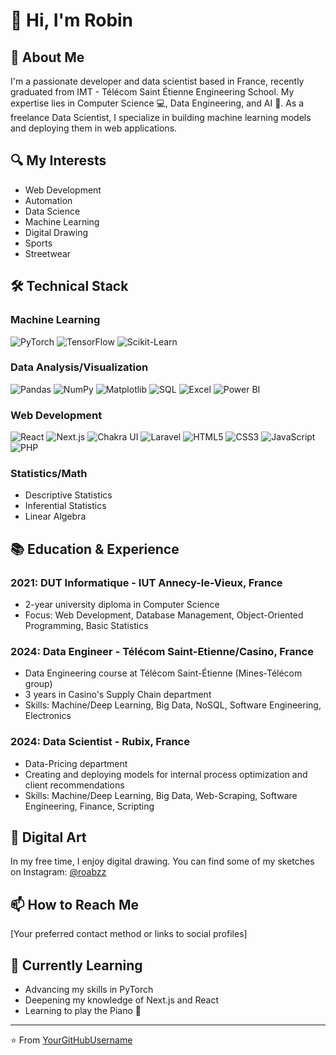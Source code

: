 # 👋 Hi, I'm Robin

## 🚀 About Me
I'm a passionate developer and data scientist based in France, recently graduated from IMT - Télécom Saint Étienne Engineering School. My expertise lies in Computer Science 💻, Data Engineering, and AI 🧠. As a freelance Data Scientist, I specialize in building machine learning models and deploying them in web applications.

## 🔍 My Interests
- Web Development
- Automation
- Data Science
- Machine Learning
- Digital Drawing
- Sports
- Streetwear

## 🛠 Technical Stack

### Machine Learning
![PyTorch](https://img.shields.io/badge/-PyTorch-EE4C2C?style=flat-square&logo=pytorch&logoColor=white)
![TensorFlow](https://img.shields.io/badge/-TensorFlow-FF6F00?style=flat-square&logo=tensorflow&logoColor=white)
![Scikit-Learn](https://img.shields.io/badge/-Scikit--Learn-F7931E?style=flat-square&logo=scikit-learn&logoColor=white)

### Data Analysis/Visualization
![Pandas](https://img.shields.io/badge/-Pandas-150458?style=flat-square&logo=pandas&logoColor=white)
![NumPy](https://img.shields.io/badge/-NumPy-013243?style=flat-square&logo=numpy&logoColor=white)
![Matplotlib](https://img.shields.io/badge/-Matplotlib-11557c?style=flat-square)
![SQL](https://img.shields.io/badge/-SQL-4479A1?style=flat-square&logo=mysql&logoColor=white)
![Excel](https://img.shields.io/badge/-Excel-217346?style=flat-square&logo=microsoft-excel&logoColor=white)
![Power BI](https://img.shields.io/badge/-Power%20BI-F2C811?style=flat-square&logo=power-bi&logoColor=black)

### Web Development
![React](https://img.shields.io/badge/-React-61DAFB?style=flat-square&logo=react&logoColor=black)
![Next.js](https://img.shields.io/badge/-Next.js-000000?style=flat-square&logo=next.js&logoColor=white)
![Chakra UI](https://img.shields.io/badge/-Chakra%20UI-319795?style=flat-square&logo=chakra-ui&logoColor=white)
![Laravel](https://img.shields.io/badge/-Laravel-FF2D20?style=flat-square&logo=laravel&logoColor=white)
![HTML5](https://img.shields.io/badge/-HTML5-E34F26?style=flat-square&logo=html5&logoColor=white)
![CSS3](https://img.shields.io/badge/-CSS3-1572B6?style=flat-square&logo=css3&logoColor=white)
![JavaScript](https://img.shields.io/badge/-JavaScript-F7DF1E?style=flat-square&logo=javascript&logoColor=black)
![PHP](https://img.shields.io/badge/-PHP-777BB4?style=flat-square&logo=php&logoColor=white)

### Statistics/Math
- Descriptive Statistics
- Inferential Statistics
- Linear Algebra

## 📚 Education & Experience

### 2021: DUT Informatique - IUT Annecy-le-Vieux, France
- 2-year university diploma in Computer Science
- Focus: Web Development, Database Management, Object-Oriented Programming, Basic Statistics

### 2024: Data Engineer - Télécom Saint-Etienne/Casino, France
- Data Engineering course at Télécom Saint-Étienne (Mines-Télécom group)
- 3 years in Casino's Supply Chain department
- Skills: Machine/Deep Learning, Big Data, NoSQL, Software Engineering, Electronics

### 2024: Data Scientist - Rubix, France
- Data-Pricing department
- Creating and deploying models for internal process optimization and client recommendations
- Skills: Machine/Deep Learning, Big Data, Web-Scraping, Software Engineering, Finance, Scripting

## 🎨 Digital Art
In my free time, I enjoy digital drawing. You can find some of my sketches on Instagram: [@roabzz](https://www.instagram.com/roabzz)

## 📫 How to Reach Me
[Your preferred contact method or links to social profiles]

## 🌱 Currently Learning
- Advancing my skills in PyTorch
- Deepening my knowledge of Next.js and React
- Learning to play the Piano 🎹

---

⭐️ From [YourGitHubUsername](https://github.com/YourGitHubUsername)
